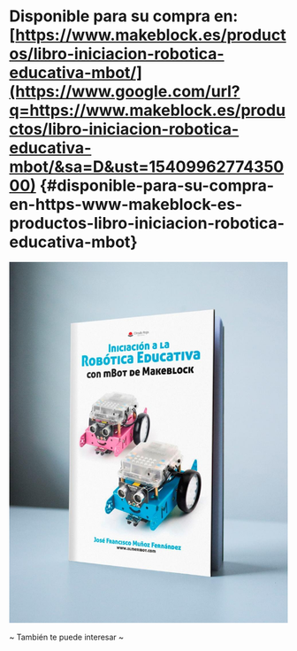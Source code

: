 # Disponible para su compra en: [https://www.makeblock.es/productos/libro-iniciacion-robotica-educativa-mbot/](https://www.google.com/url?q=https://www.makeblock.es/productos/libro-iniciacion-robotica-educativa-mbot/&sa=D&ust=1540996277435000) {#disponible-para-su-compra-en-https-www-makeblock-es-productos-libro-iniciacion-robotica-educativa-mbot}

![W:\docs\Makeblock.es\LIBROs\Iniciación a la Robótica Educativa con mBot de Makeblock\BookCover v2.jpg](images/image8.jpg)

~ También te puede interesar ~